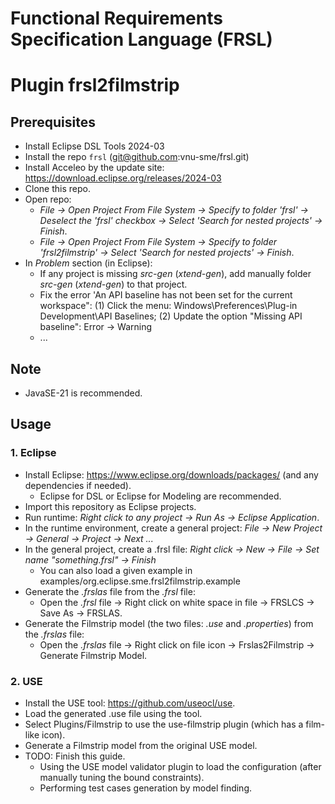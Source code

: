 # Functional Requirements Specification Language (FRSL)
# Plugin frsl2filmstrip

## Prerequisites
- Install Eclipse DSL Tools 2024-03
- Install the repo `frsl` (git@github.com:vnu-sme/frsl.git) 
- Install Acceleo by the update site: https://download.eclipse.org/releases/2024-03
- Clone this repo.
- Open repo:  
  - *File -> Open Project From File System -> Specify to folder 'frsl' -> Deselect the 'frsl' checkbox -> Select 'Search for nested projects' -> Finish*.
  - *File -> Open Project From File System -> Specify to folder 'frsl2filmstrip' -> Select 'Search for nested projects' -> Finish*.
- In *Problem* section (in Eclipse):
  - If any project is missing *src-gen* (*xtend-gen*), add manually folder *src-gen* (*xtend-gen*) to that project.
  - Fix the error 'An API baseline has not been set for the current workspace": (1) Click the menu: Windows\Preferences\Plug-in Development\API Baselines; (2) Update the option "Missing API baseline": Error -> Warning
  - ...

## Note
  - JavaSE-21 is recommended.

## Usage

### 1. Eclipse
- Install Eclipse: https://www.eclipse.org/downloads/packages/ (and any dependencies if needed).
  - Eclipse for DSL or Eclipse for Modeling are recommended.
- Import this repository as Eclipse projects.
- Run runtime: *Right click to any project -> Run As -> Eclipse Application*.
- In the runtime environment, create a general project: *File -> New Project -> General -> Project -> Next ...*
- In the general project, create a .frsl file: *Right click -> New -> File -> Set name "something.frsl" -> Finish*
  - You can also load a given example in examples/org.eclipse.sme.frsl2filmstrip.example
- Generate the *.frslas* file from the *.frsl* file:
  - Open the *.frsl* file -> Right click on white space in file -> FRSLCS -> Save As -> FRSLAS.
- Generate the Filmstrip model (the two files: *.use* and *.properties*) from the *.frslas* file:
  - Open the *.frslas* file -> Right click on file icon -> Frslas2Filmstrip -> Generate Filmstrip Model.

### 2. USE

- Install the USE tool: https://github.com/useocl/use.
- Load the generated .use file using the tool.
- Select Plugins/Filmstrip to use the use-filmstrip plugin (which has a film-like icon).
- Generate a Filmstrip model from the original USE model.
- TODO: Finish this guide.
  - Using the USE model validator plugin to load the configuration (after manually tuning the bound constraints).
  - Performing test cases generation by model finding.
